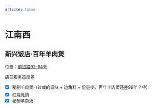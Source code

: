 ```yaml
---
article: false
---
```


# 江南西

## 新兴饭店·百年羊肉煲

<i class="fa-solid fa-location-dot"></i> 位置：<a href="https://ditu.amap.com/place/B00140BENW" target="_blank">前进路92-94号</a>

店员服务态度差

- [x] 秘制羊肉煲（过咸的调味 + 边角料 + 份量少，百年羊肉煲还差99年？:-1:）
- [x] 红烧乳鸽
- [x] 秘制羊杂汤